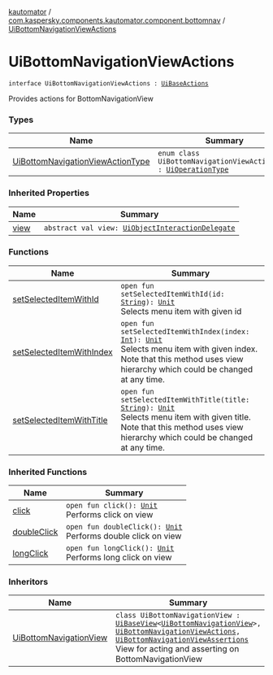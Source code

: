 [kautomator](../../index.md) / [com.kaspersky.components.kautomator.component.bottomnav](../index.md) / [UiBottomNavigationViewActions](./index.md)

# UiBottomNavigationViewActions

`interface UiBottomNavigationViewActions : `[`UiBaseActions`](../../com.kaspersky.components.kautomator.component.common.actions/-ui-base-actions/index.md)

Provides actions for BottomNavigationView

### Types

| Name | Summary |
|---|---|
| [UiBottomNavigationViewActionType](-ui-bottom-navigation-view-action-type/index.md) | `enum class UiBottomNavigationViewActionType : `[`UiOperationType`](../../com.kaspersky.components.kautomator.intercept.operation/-ui-operation-type/index.md) |

### Inherited Properties

| Name | Summary |
|---|---|
| [view](../../com.kaspersky.components.kautomator.component.common.actions/-ui-base-actions/view.md) | `abstract val view: `[`UiObjectInteractionDelegate`](../../com.kaspersky.components.kautomator.intercept.delegate/-ui-object-interaction-delegate/index.md) |

### Functions

| Name | Summary |
|---|---|
| [setSelectedItemWithId](set-selected-item-with-id.md) | `open fun setSelectedItemWithId(id: `[`String`](https://kotlinlang.org/api/latest/jvm/stdlib/kotlin/-string/index.html)`): `[`Unit`](https://kotlinlang.org/api/latest/jvm/stdlib/kotlin/-unit/index.html)<br>Selects menu item with given id |
| [setSelectedItemWithIndex](set-selected-item-with-index.md) | `open fun setSelectedItemWithIndex(index: `[`Int`](https://kotlinlang.org/api/latest/jvm/stdlib/kotlin/-int/index.html)`): `[`Unit`](https://kotlinlang.org/api/latest/jvm/stdlib/kotlin/-unit/index.html)<br>Selects menu item with given index. Note that this method uses view hierarchy which could be changed at any time. |
| [setSelectedItemWithTitle](set-selected-item-with-title.md) | `open fun setSelectedItemWithTitle(title: `[`String`](https://kotlinlang.org/api/latest/jvm/stdlib/kotlin/-string/index.html)`): `[`Unit`](https://kotlinlang.org/api/latest/jvm/stdlib/kotlin/-unit/index.html)<br>Selects menu item with given title. Note that this method uses view hierarchy which could be changed at any time. |

### Inherited Functions

| Name | Summary |
|---|---|
| [click](../../com.kaspersky.components.kautomator.component.common.actions/-ui-base-actions/click.md) | `open fun click(): `[`Unit`](https://kotlinlang.org/api/latest/jvm/stdlib/kotlin/-unit/index.html)<br>Performs click on view |
| [doubleClick](../../com.kaspersky.components.kautomator.component.common.actions/-ui-base-actions/double-click.md) | `open fun doubleClick(): `[`Unit`](https://kotlinlang.org/api/latest/jvm/stdlib/kotlin/-unit/index.html)<br>Performs double click on view |
| [longClick](../../com.kaspersky.components.kautomator.component.common.actions/-ui-base-actions/long-click.md) | `open fun longClick(): `[`Unit`](https://kotlinlang.org/api/latest/jvm/stdlib/kotlin/-unit/index.html)<br>Performs long click on view |

### Inheritors

| Name | Summary |
|---|---|
| [UiBottomNavigationView](../-ui-bottom-navigation-view/index.md) | `class UiBottomNavigationView : `[`UiBaseView`](../../com.kaspersky.components.kautomator.component.common.views/-ui-base-view/index.md)`<`[`UiBottomNavigationView`](../-ui-bottom-navigation-view/index.md)`>, `[`UiBottomNavigationViewActions`](./index.md)`, `[`UiBottomNavigationViewAssertions`](../-ui-bottom-navigation-view-assertions/index.md)<br>View for acting and asserting on BottomNavigationView |
